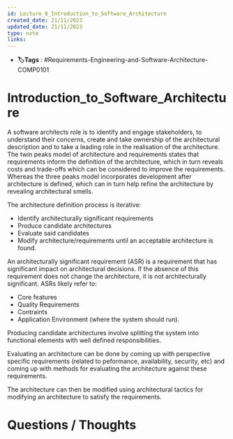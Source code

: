 ```yaml
---
id: Lecture_8_Introduction_to_Software_Architecture
created_date: 21/11/2023
updated_date: 21/11/2023
type: note
links: 
---
```

* **🏷️Tags** : #Requirements-Engineering-and-Software-Architecture-COMP0101 
# Introduction_to_Software_Architecture



A software architects role is to identify and engage stakeholders, to understand their concerns, create and take ownership of the architectural description and to take a leading role in the realisation of the architecture. The twin peaks model of architecture and requirements states that requirements inform the definition of the architecture, which in turn reveals costs and trade-offs which can be considered to improve the requirements. Whereas the three peaks model incorporates development after architecture is defined, which can in turn help refine the architecture by revealing architectural smells.

The architecture definition process is iterative:
* Identify architecturally significant requirements
* Produce candidate architectures
* Evaluate said candidates
* Modify architecture/requirements until an acceptable architecture is found.

An architecturally significant requirement (ASR) is a requirement that has significant impact on architectural decisions. If the absence of this requirement does not change the architecture, it is not architecturally significant. ASRs likely refer to:
* Core features
* Quality Requirements
* Contraints
* Application Environment (where the system should run).

Producing candidate architectures involve splitting the system into functional elements with well defined responsibilities.

Evaluating an architecture can be done by coming up with perspective specific requirements (related to peformance, availability, security, etc) and coming up with methods for evaluating the architecture against these requirements.

The architecture can then be modified using architectural tactics for modifying an architecture to satisfy the requirements.
# Questions / Thoughts